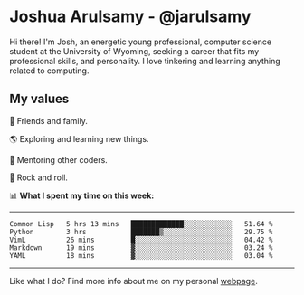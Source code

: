 # Joshua Arulsamy - @jarulsamy

Hi there! I'm Josh, an energetic young professional, computer science student at the University of Wyoming, seeking a career that fits my professional skills, and personality. I love tinkering and learning anything related to computing.

## My values

:yellow_heart: Friends and family.

:earth_americas: Exploring and learning new things.

:book: Mentoring other coders.

:guitar: Rock and roll.

:bar_chart: **What I spent my time on this week:**

------
<!--START_SECTION:waka-->
```text
Common Lisp   5 hrs 13 mins   █████████████░░░░░░░░░░░░   51.64 % 
Python        3 hrs           ███████▒░░░░░░░░░░░░░░░░░   29.75 % 
VimL          26 mins         █░░░░░░░░░░░░░░░░░░░░░░░░   04.42 % 
Markdown      19 mins         ▓░░░░░░░░░░░░░░░░░░░░░░░░   03.24 % 
YAML          18 mins         ▓░░░░░░░░░░░░░░░░░░░░░░░░   03.04 % 
```
<!--END_SECTION:waka-->
------

Like what I do? Find more info about me on my personal [webpage](https://arulsamy.me).
